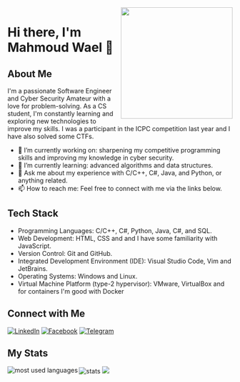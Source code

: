<img width="250" align="right" src="https://c.tenor.com/_DOBjnGspYAAAAAM/code-coding.gif">

# Hi there, I'm Mahmoud Wael 👋

## About Me

I'm a passionate Software Engineer and Cyber Security Amateur with a love for problem-solving. As a CS student, I'm constantly learning and exploring new technologies to improve my skills. I was a participant in the ICPC competition last year and I have also solved some CTFs. 

- 🔭 I’m currently working on: sharpening my competitive programming skills and improving my knowledge in cyber security.
- 🌱 I’m currently learning: advanced algorithms and data structures.
- 💬 Ask me about my experience with C/C++, C#, Java, and Python, or anything related.
- 📫 How to reach me: Feel free to connect with me via the links below.

## Tech Stack

- Programming Languages: C/C++, C#, Python, Java, C#, and SQL.
- Web Development: HTML, CSS and  and I have some familiarity with JavaScript.
- Version Control: Git and GitHub.
- Integrated Development Environment (IDE): Visual Studio Code, Vim and JetBrains.
- Operating Systems: Windows and Linux.
- Virtual Machine Platform (type-2 hypervisor): VMware, VirtualBox and for containers I'm good with Docker

## Connect with Me

<p align="left">
<a href="https://www.linkedin.com/in/mahmoud-wael-9b9b6424a/" target="_blank"><img alt="LinkedIn" src="https://img.shields.io/badge/LinkedIn-Mahmoud%20Wael-blue?style=flat-square&logo=linkedin"></a>
<a href="https://www.facebook.com/mahmoud.wael.980" target="_blank"><img alt="Facebook" src="https://img.shields.io/badge/Facebook-Mahmoud%20Wael-blue?style=flat-square&logo=facebook"></a>
<a href="https://t.me/Ma7m0udZ" target="_blank"><img alt="Telegram" src="https://img.shields.io/badge/Telegram-Mahmoud%20Wael-blue?style=flat-square&logo=telegram"></a>
</p>

## My Stats

<img align="left" src="https://github-readme-stats.vercel.app/api/top-langs?username=MahmoudWaeI&show_icons=true&locale=en&layout=compact&theme=radical" alt="most used languages" />

<img src="https://github-readme-stats.vercel.app/api?username=MahmoudWaeI&show_icons=true&locale=en&theme=radical" alt="stats" />

<a href="https://komarev.com/ghpvc/?username=MahmoudWaeI&style=for-the-badge">
    <img src="https://komarev.com/ghpvc/?username=MahmoudWaeI&style=for-the-badge">
</a>
